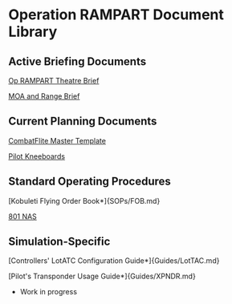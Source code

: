 # Operation RAMPART Document Library

## Active Briefing Documents

[Op RAMPART Theatre Brief](Briefs/Theatre_Brief.md)

[MOA and Range Brief](Briefs/Range_Brief.md)

## Current Planning Documents

[CombatFlite Master Template](Mission_Planning/Master_RAMPART_Overview.cf)

[Pilot Kneeboards](Mission_Planning/Kneeboards.zip)

## Standard Operating Procedures

[Kobuleti Flying Order Book*]{SOPs/FOB.md}

[801 NAS](SOPs/801.md)

## Simulation-Specific

[Controllers' LotATC Configuration Guide*]{Guides/LotTAC.md}

[Pilot's Transponder Usage Guide*]{Guides/XPNDR.md}

* Work in progress
